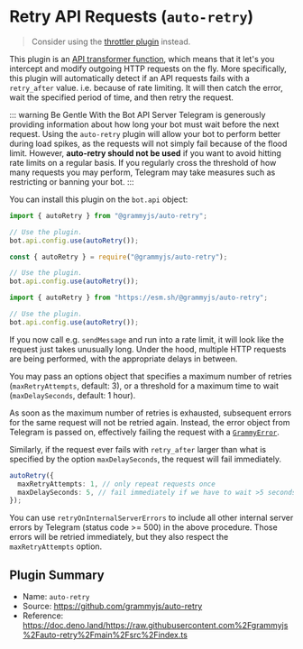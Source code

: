 # Retry API Requests (`auto-retry`)

> Consider using the [throttler plugin](./transformer-throttler.md) instead.

This plugin is an [API transformer function](../advanced/transformers.md), which means that it let's you intercept and modify outgoing HTTP requests on the fly.
More specifically, this plugin will automatically detect if an API requests fails with a `retry_after` value. i.e. because of rate limiting.
It will then catch the error, wait the specified period of time, and then retry the request.

::: warning Be Gentle With the Bot API Server
Telegram is generously providing information about how long your bot must wait before the next request.
Using the `auto-retry` plugin will allow your bot to perform better during load spikes, as the requests will not simply fail because of the flood limit.
However, **auto-retry should not be used** if you want to avoid hitting rate limits on a regular basis.
If you regularly cross the threshold of how many requests you may perform, Telegram may take measures such as restricting or banning your bot.
:::

You can install this plugin on the `bot.api` object:

<CodeGroup>
  <CodeGroupItem title="TypeScript" active>

```ts
import { autoRetry } from "@grammyjs/auto-retry";

// Use the plugin.
bot.api.config.use(autoRetry());
```

</CodeGroupItem>
 <CodeGroupItem title="JavaScript">

```js
const { autoRetry } = require("@grammyjs/auto-retry");

// Use the plugin.
bot.api.config.use(autoRetry());
```

</CodeGroupItem>
 <CodeGroupItem title="Deno">

```ts
import { autoRetry } from "https://esm.sh/@grammyjs/auto-retry";

// Use the plugin.
bot.api.config.use(autoRetry());
```

</CodeGroupItem>
</CodeGroup>

If you now call e.g. `sendMessage` and run into a rate limit, it will look like the request just takes unusually long.
Under the hood, multiple HTTP requests are being performed, with the appropriate delays in between.

You may pass an options object that specifies a maximum number of retries (`maxRetryAttempts`, default: 3), or a threshold for a maximum time to wait (`maxDelaySeconds`, default: 1 hour).

As soon as the maximum number of retries is exhausted, subsequent errors for the same request will not be retried again.
Instead, the error object from Telegram is passed on, effectively failing the request with a [`GrammyError`](../guide/errors.md#the-grammyerror-object).

Similarly, if the request ever fails with `retry_after` larger than what is specified by the option `maxDelaySeconds`, the request will fail immediately.

```ts
autoRetry({
  maxRetryAttempts: 1, // only repeat requests once
  maxDelaySeconds: 5, // fail immediately if we have to wait >5 seconds
});
```

You can use `retryOnInternalServerErrors` to include all other internal server errors by Telegram (status code >= 500) in the above procedure.
Those errors will be retried immediately, but they also respect the `maxRetryAttempts` option.

## Plugin Summary

- Name: `auto-retry`
- Source: <https://github.com/grammyjs/auto-retry>
- Reference: <https://doc.deno.land/https://raw.githubusercontent.com%2Fgrammyjs%2Fauto-retry%2Fmain%2Fsrc%2Findex.ts>
